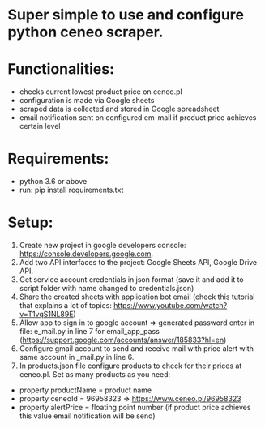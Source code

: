# Super simple to use and configure python ceneo scraper.

# Functionalities:
- checks current lowest product price on ceneo.pl
- configuration is made via Google sheets
- scraped data is collected  and stored in Google spreadsheet
- email notification sent on configured em-mail if product price achieves certain level 

# Requirements:
- python 3.6 or above
- run: pip install requirements.txt

# Setup:
1) Create new project in google developers console: https://console.developers.google.com.
2) Add two API interfaces to the project: Google Sheets API, Google Drive API.
3) Get service account credentials in json format (save it and add it to script folder with name changed to credentials.json)
4) Share the created sheets with application bot email (check this tutorial that explains a lot of topics: https://www.youtube.com/watch?v=T1vqS1NL89E)
5) Allow app to sign in to google account => generated password enter in file: e_mail.py in line 7 for email_app_pass (https://support.google.com/accounts/answer/185833?hl=en)
6) Configure gmail account to send and receive mail with price alert with same account in _mail.py in line 6.
7) In products.json file configure products to check for their prices at ceneo.pl. Set as many products as you need:
- property productName = product name 
- property ceneoId = 96958323 => https://www.ceneo.pl/96958323
- property alertPrice = floating point number (if product price achieves this value email notification will be send)